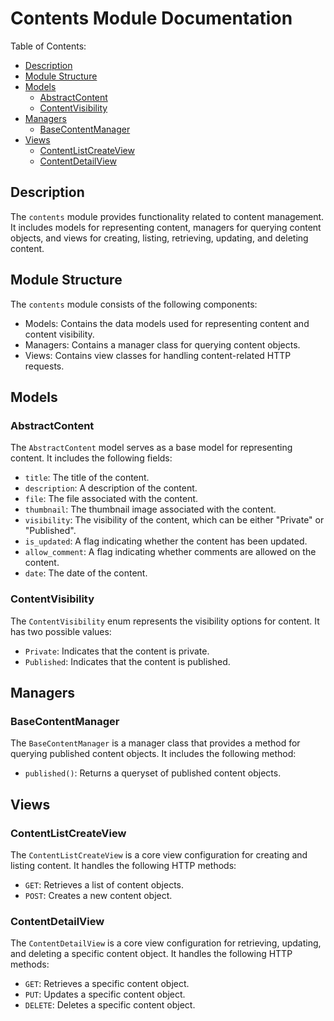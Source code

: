 # Contents Module Documentation

Table of Contents:
- [Description](#description)
- [Module Structure](#module-structure)
- [Models](#models)
  - [AbstractContent](#abstractcontent)
  - [ContentVisibility](#contentvisibility)
- [Managers](#managers)
  - [BaseContentManager](#basecontentmanager)
- [Views](#views)
  - [ContentListCreateView](#contentlistcreateview)
  - [ContentDetailView](#contentdetailview)

## Description
The `contents` module provides functionality related to content management. It includes models for representing content, managers for querying content objects, and views for creating, listing, retrieving, updating, and deleting content.

## Module Structure
The `contents` module consists of the following components:
- Models: Contains the data models used for representing content and content visibility.
- Managers: Contains a manager class for querying content objects.
- Views: Contains view classes for handling content-related HTTP requests.

## Models

### AbstractContent
The `AbstractContent` model serves as a base model for representing content. It includes the following fields:
- `title`: The title of the content.
- `description`: A description of the content.
- `file`: The file associated with the content.
- `thumbnail`: The thumbnail image associated with the content.
- `visibility`: The visibility of the content, which can be either "Private" or "Published".
- `is_updated`: A flag indicating whether the content has been updated.
- `allow_comment`: A flag indicating whether comments are allowed on the content.
- `date`: The date of the content.

### ContentVisibility
The `ContentVisibility` enum represents the visibility options for content. It has two possible values:
- `Private`: Indicates that the content is private.
- `Published`: Indicates that the content is published.

## Managers

### BaseContentManager
The `BaseContentManager` is a manager class that provides a method for querying published content objects. It includes the following method:
- `published()`: Returns a queryset of published content objects.

## Views

### ContentListCreateView
The `ContentListCreateView` is a core view configuration for creating and listing content. It handles the following HTTP methods:
- `GET`: Retrieves a list of content objects.
- `POST`: Creates a new content object.

### ContentDetailView
The `ContentDetailView` is a core view configuration for retrieving, updating, and deleting a specific content object. It handles the following HTTP methods:
- `GET`: Retrieves a specific content object.
- `PUT`: Updates a specific content object.
- `DELETE`: Deletes a specific content object.
